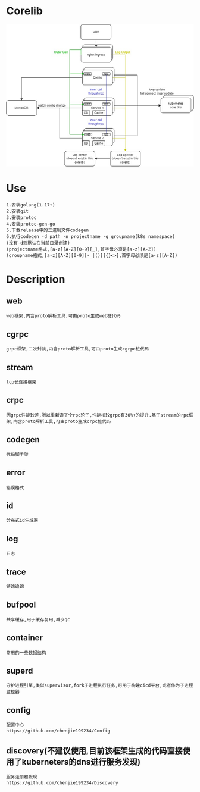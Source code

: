 # Corelib
![image](Corelib.jpg)
# Use
	1.安装golang(1.17+)
	2.安装git
	3.安装protoc
	4.安装protoc-gen-go
	5.下载release中的二进制文件codegen
	6.执行codegen -d path -n projectname -g groupname(k8s namespace)
	(没有-d则默认在当前目录创建)
	(projectname格式,[a-z][A-Z][0-9][_],首字母必须是[a-z][A-Z])
	(groupname格式,[a-z][A-Z][0-9][-_|()[]{}<>],首字母必须是[a-z][A-Z])
# Description
## web
	web框架,内含proto解析工具,可由proto生成web桩代码
## cgrpc
	grpc框架,二次封装,内含proto解析工具,可由proto生成cgrpc桩代码
## stream
	tcp长连接框架
## crpc
	因grpc性能较差,所以重新造了个rpc轮子,性能相较grpc有30%+的提升.基于stream的rpc框架,内含proto解析工具,可由proto生成crpc桩代码
## codegen
	代码脚手架
## error
	错误格式
## id
	分布式id生成器
## log
	日志
## trace
	链路追踪
## bufpool
	共享缓存,用于缓存复用,减少gc
## container
	常用的一些数据结构
## superd
	守护进程引擎,类似supervisor,fork子进程执行任务,可用于构建cicd平台,或者作为子进程监控器
## config
	配置中心
	https://github.com/chenjie199234/Config
## discovery(不建议使用,目前该框架生成的代码直接使用了kuberneters的dns进行服务发现)
	服务注册和发现
	https://github.com/chenjie199234/Discovery

